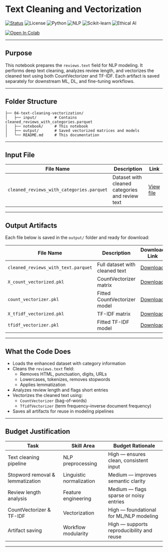 #  Text Cleaning and Vectorization

[![Status](https://img.shields.io/badge/status-active-brightgreen)](https://github.com/cwattsnogueira/rating-predictor-spam-detection-review-summarizer)
![License](https://img.shields.io/badge/license-MIT-blue)
![Python](https://img.shields.io/badge/python-3.10%2B-yellow)
![NLP](https://img.shields.io/badge/NLP-preprocessing%20%7C%20vectorization-purple)
![Scikit-learn](https://img.shields.io/badge/scikit--learn-CountVectorizer%20%7C%20TFIDF-orange)
![Ethical AI](https://img.shields.io/badge/ethics-clean%20%26%20transparent-green)

[![Open In Colab](https://colab.research.google.com/assets/colab-badge.svg)](https://colab.research.google.com/github/cwattsnogueira/rating-predictor-spam-detection-review-summarizer/blob/main/04_text_cleaning_and_vectorization.ipynb)

---

##  Purpose

This notebook prepares the `reviews.text` field for NLP modeling. It performs deep text cleaning, analyzes review length, and vectorizes the cleaned text using both CountVectorizer and TF-IDF. Each artifact is saved separately for downstream ML, DL, and fine-tuning workflows.

---

##  Folder Structure

```
├── 04-text-cleaning-vectorization/
│   ├── input/        # Contains cleaned_reviews_with_categories.parquet
│   ├── notebook/     # This notebook
│   ├── output/       # Saved vectorized matrices and models
│   └── README.md     # This documentation
```

---

##  Input File

| File Name                          | Description                                 | Link |
|-----------------------------------|---------------------------------------------|------|
| `cleaned_reviews_with_categories.parquet` | Dataset with cleaned categories and review text | [ View file](../03-category-cleaning/output/cleaned_reviews_with_categories.parquet) |

---

##  Output Artifacts

Each file below is saved in the `output/` folder and ready for download:

| File Name                          | Description                              | Download Link |
|-----------------------------------|------------------------------------------|----------------|
| `cleaned_reviews_with_text.parquet` | Full dataset with cleaned text           | [ Download](./output/cleaned_reviews_with_text.parquet) |
| `X_count_vectorized.pkl`          | CountVectorizer matrix                   | [ Download](./output/X_count_vectorized.pkl) |
| `count_vectorizer.pkl`            | Fitted CountVectorizer model             | [ Download](./output/count_vectorizer.pkl) |
| `X_tfidf_vectorized.pkl`          | TF-IDF matrix                            | [ Download](./output/X_tfidf_vectorized.pkl) |
| `tfidf_vectorizer.pkl`            | Fitted TF-IDF model                      | [ Download](./output/tfidf_vectorizer.pkl) |

---

##  What the Code Does

- Loads the enhanced dataset with category information
- Cleans the `reviews.text` field:
  - Removes HTML, punctuation, digits, URLs
  - Lowercases, tokenizes, removes stopwords
  - Applies lemmatization
- Analyzes review length and flags short entries
- Vectorizes the cleaned text using:
  - `CountVectorizer` (bag-of-words)
  - `TfidfVectorizer` (term frequency–inverse document frequency)
- Saves all artifacts for reuse in modeling pipelines

---

##  Budget Justification

| Task                          | Skill Area               | Budget Rationale |
|-------------------------------|--------------------------|------------------|
| Text cleaning pipeline        | NLP preprocessing        | High — ensures clean, consistent input |
| Stopword removal & lemmatization | Linguistic normalization | Medium — improves semantic clarity |
| Review length analysis        | Feature engineering       | Medium — flags sparse or noisy entries |
| CountVectorizer & TF-IDF      | Vectorization             | High — foundational for ML/NLP modeling |
| Artifact saving               | Workflow modularity       | High — supports reproducibility and reuse |

---

